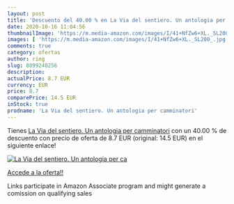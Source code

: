 ```yaml
---
layout: post
title: 'Descuento del 40.00 % en La Via del sentiero. Un antologia per ca'
date: 2020-10-16 11:04:56
thumbnailImage: 'https://m.media-amazon.com/images/I/41+NfZw6+XL._SL200_.jpg'
images: [ 'https://m.media-amazon.com/images/I/41+NfZw6+XL._SL200_.jpg' ]
comments: true
category: ofertas
author: ring
slug: 8899240256
description:
actualPrice: 8.7 EUR
currency: EUR
price: 8.7
comparePrice: 14.5 EUR
inStock: true
prodname: 'La Via del sentiero. Un antologia per camminatori'
---
```


Tienes [La Via del sentiero. Un antologia per camminatori](https://www.amazon.it/dp/8899240256/?tag=tolees00-21) con un 40.00 % de descuento con precio de oferta de 8.7 EUR (original: 14.5 EUR) en el siguiente enlace!

[![La Via del sentiero. Un antologia per ca](https://m.media-amazon.com/images/I/41+NfZw6+XL._SL200_.jpg)](https://www.amazon.it/dp/8899240256/?tag=tolees00-21)

[Accede a la oferta!!](https://www.amazon.it/dp/8899240256/?tag=tolees00-21)

Links participate in Amazon Associate program and might generate a comission on qualifying sales



